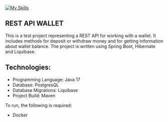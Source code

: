 [![My Skills](https://skillicons.dev/icons?i=java,maven,spring,hibernate,postgresql,docker,liquibase&theme=light)](https://skillicons.dev)

## REST API WALLET

This is a test project representing a REST API for working with a wallet. 
It includes methods for deposit or withdraw money and for getting information about wallet balance.
The project is written using Spring Boot, Hibernate and Liquibase.

## Technologies:

- Programming Language: Java 17
- Database: PostgresQL
- Database Migrations: Liquibase
- Project Build: Maven

To run, the following is required:
- Docker
